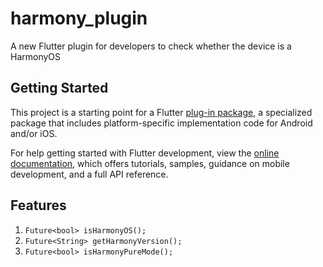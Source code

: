 # harmony_plugin

A new Flutter plugin for developers to check whether the device is a HarmonyOS

## Getting Started

This project is a starting point for a Flutter
[plug-in package](https://flutter.dev/developing-packages/),
a specialized package that includes platform-specific implementation code for
Android and/or iOS.

For help getting started with Flutter development, view the
[online documentation](https://flutter.dev/docs), which offers tutorials,
samples, guidance on mobile development, and a full API reference.

## Features

1. `Future<bool> isHarmonyOS();`
2. `Future<String> getHarmonyVersion();`
3. `Future<bool> isHarmonyPureMode();`